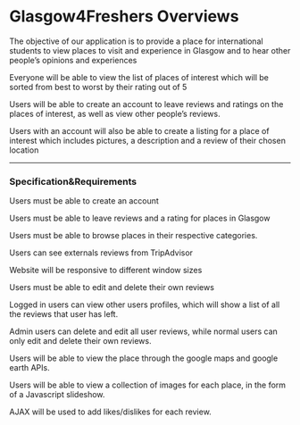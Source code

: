 # Glasgow4Freshers Overviews

The objective of our application is to provide a place for international students to view places to visit and experience in Glasgow and to hear other people’s opinions and experiences

Everyone will be able to view the list of places of interest which will be sorted from best to worst by their rating out of 5

Users will be able to create an account to leave reviews and ratings on the places of interest, as well as view other people’s reviews.

Users with an account will also be able to create a listing for a place of interest which includes pictures, a description and a review of their chosen location

***

### Specification&Requirements

Users must be able to create an account

Users must be able to leave reviews and a rating for places in Glasgow

Users must be able to browse places in their respective categories.

Users can see externals reviews from TripAdvisor

Website will be responsive to different window sizes

Users must be able to edit and delete their own reviews

Logged in users can view other users profiles, which will show a list of all the reviews that user has left. 

Admin users can delete and edit all user reviews, while normal users can only edit and delete their own reviews.

Users will be able to view the place through the google maps and google earth APIs.

Users will be able to view a collection of images for each place, in the form of a Javascript slideshow. 

AJAX will be used to add likes/dislikes for each review. 
